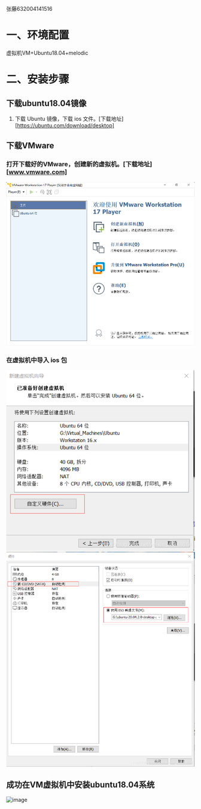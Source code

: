 张藤632004141516
# 一、环境配置
虚拟机VM+Ubuntu18.04+melodic
# 二、安装步骤

## 下载ubuntu18.04镜像
1. 下载 Ubuntu 镜像，下载 ios 文件。[下载地址][https://ubuntu.com/download/desktop]

## 下载VMware
### 打开下载好的VMware，创建新的虚拟机。[下载地址][www.vmware.com]
![image](https://github.com/11vy/CAV2020-1sthomework/blob/main/%E5%BC%A0%E8%97%A4632004141516/2.png)
### 在虚拟机中导入 ios 包



![image](https://github.com/11vy/CAV2020-1sthomework/blob/main/%E5%BC%A0%E8%97%A4632004141516/4.png)
![image](https://github.com/11vy/CAV2020-1sthomework/blob/main/%E5%BC%A0%E8%97%A4632004141516/5.png)
## 成功在VM虚拟机中安装ubuntu18.04系统
![image]()
